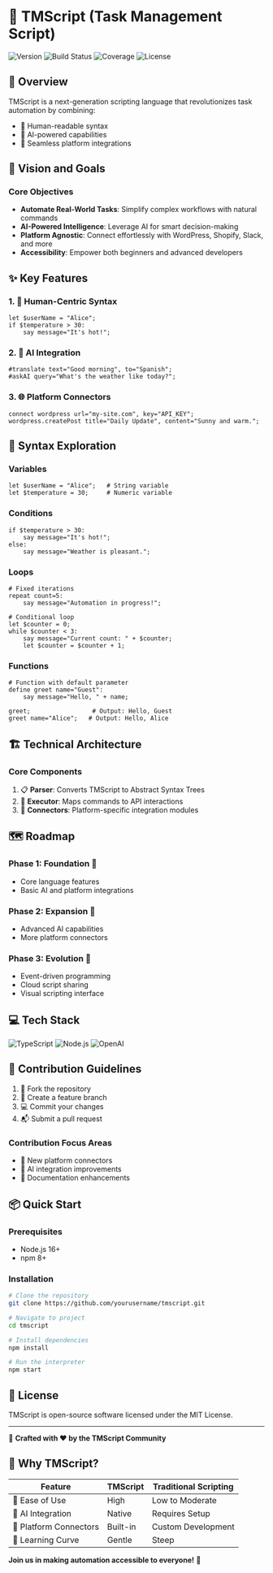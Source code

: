 # 🚀 TMScript (Task Management Script)

![Version](https://img.shields.io/badge/Version-0.1.0-blue)
![Build Status](https://img.shields.io/badge/Build-Passing-brightgreen)
![Coverage](https://img.shields.io/badge/Coverage-85%25-yellow)
![License](https://img.shields.io/badge/License-MIT-green)

## 🌟 Overview

TMScript is a next-generation scripting language that revolutionizes task automation by combining:
- 🤖 Human-readable syntax
- 🧠 AI-powered capabilities
- 🔗 Seamless platform integrations

## 🎯 Vision and Goals

### Core Objectives
- **Automate Real-World Tasks**: Simplify complex workflows with natural commands
- **AI-Powered Intelligence**: Leverage AI for smart decision-making
- **Platform Agnostic**: Connect effortlessly with WordPress, Shopify, Slack, and more
- **Accessibility**: Empower both beginners and advanced developers

## ✨ Key Features

### 1. 📝 Human-Centric Syntax
```tmscript
let $userName = "Alice";
if $temperature > 30:
    say message="It's hot!";
```

### 2. 🤖 AI Integration
```tmscript
#translate text="Good morning", to="Spanish";
#askAI query="What's the weather like today?";
```

### 3. 🌐 Platform Connectors
```tmscript
connect wordpress url="my-site.com", key="API_KEY";
wordpress.createPost title="Daily Update", content="Sunny and warm.";
```

## 🧩 Syntax Exploration

### Variables
```tmscript
let $userName = "Alice";   # String variable
let $temperature = 30;     # Numeric variable
```

### Conditions
```tmscript
if $temperature > 30:
    say message="It's hot!";
else:
    say message="Weather is pleasant.";
```

### Loops
```tmscript
# Fixed iterations
repeat count=5:
    say message="Automation in progress!";

# Conditional loop
let $counter = 0;
while $counter < 3:
    say message="Current count: " + $counter;
    let $counter = $counter + 1;
```

### Functions
```tmscript
# Function with default parameter
define greet name="Guest":
    say message="Hello, " + name;

greet;                 # Output: Hello, Guest
greet name="Alice";   # Output: Hello, Alice
```

## 🏗️ Technical Architecture

### Core Components
1. 📋 **Parser**: Converts TMScript to Abstract Syntax Trees
2. 🚀 **Executor**: Maps commands to API interactions
3. 🔌 **Connectors**: Platform-specific integration modules

## 🗺️ Roadmap

### Phase 1: Foundation 🌱
- Core language features
- Basic AI and platform integrations

### Phase 2: Expansion 🌿
- Advanced AI capabilities
- More platform connectors

### Phase 3: Evolution 🌳
- Event-driven programming
- Cloud script sharing
- Visual scripting interface

## 💻 Tech Stack

![TypeScript](https://img.shields.io/badge/TypeScript-3178C6?style=for-the-badge&logo=typescript&logoColor=white)
![Node.js](https://img.shields.io/badge/Node.js-43853D?style=for-the-badge&logo=node.js&logoColor=white)
![OpenAI](https://img.shields.io/badge/OpenAI-412991?style=for-the-badge&logo=openai&logoColor=white)

## 🤝 Contribution Guidelines

1. 🍴 Fork the repository
2. 🌿 Create a feature branch
3. 💻 Commit your changes
4. 📬 Submit a pull request

### Contribution Focus Areas
- 🔌 New platform connectors
- 🧠 AI integration improvements
- 📖 Documentation enhancements

## 📦 Quick Start

### Prerequisites
- Node.js 16+
- npm 8+

### Installation
```bash
# Clone the repository
git clone https://github.com/yourusername/tmscript.git

# Navigate to project
cd tmscript

# Install dependencies
npm install

# Run the interpreter
npm start
```

## 📄 License

TMScript is open-source software licensed under the MIT License.

---

🌈 **Crafted with ❤️ by the TMScript Community**

## 🤔 Why TMScript?

| Feature | TMScript | Traditional Scripting |
|---------|----------|------------------------|
| 🚀 Ease of Use | High | Low to Moderate |
| 🤖 AI Integration | Native | Requires Setup |
| 🔗 Platform Connectors | Built-in | Custom Development |
| 📝 Learning Curve | Gentle | Steep |

**Join us in making automation accessible to everyone!** 🌟
